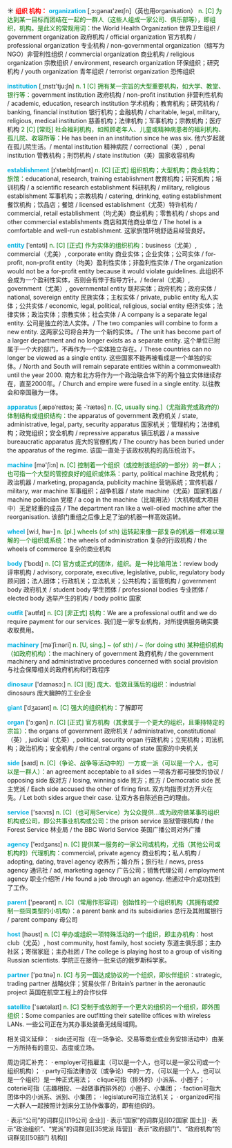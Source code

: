☀ <font color="red">**组织 机构：**</font>
<font color="sky blue">**organization**</font> [͵ɔ:ɡənaɪ'zeɪʃn]（英也用organisation）
<font color="rgb(227, 108, 9)">n. [C] 为达到某一目标而团结在一起的一群人（这些人组成一家公司、俱乐部等），即组织，机构。是此义的常规用词：</font>the World Health Organization 世界卫生组织 / government organization 政府机构 / official organization 官方机构 / professional organization 专业机构 / non-governmental organization（缩写为NGO）非营利性组织 / commercial organization 商业机构 / religious organization 宗教组织 / environment, research organization 环保组织；研究机构 / youth organization 青年组织 / terrorist organization 恐怖组织

<font color="sky blue">**institution**</font> [͵ɪnstɪ'tju:ʃn] 
<font color="rgb(227, 108, 9)">n. 1 [C] 拥有某一宗旨的大型重要机构，如大学、教堂、银行等：</font>government institution 政府机构 / non-profit institution 非营利性机构 / academic, education, research institution 学术机构；教育机构；研究机构 / banking, financial institution 银行机构；金融机构 / charitable, legal, military, religious, medical institution 慈善机构；法律机构；军事机构；宗教机构；医疗机构 <font color="rgb(227, 108, 9)">2 [C] [常贬] 社会福利机构，如照顾老年人、儿童或精神病患者的福利机构、孤儿院、收容所等：</font>He has been in an institution since he was six. 他六岁起就在孤儿院生活。/ mental institution 精神病院 / correctional（美）, penal institution 管教机构；刑罚机构 / state institution（美）国家收容机构
           
<font color="sky blue">**establishment**</font> [ɪˈstæblɪʃmənt]
<font color="rgb(227, 108, 9)">n. [C] [正式] 组织机构；大型机构；商业机构；旅馆：</font>educational, research, training establishment 教育机构；研究机构；培训机构 / a scientific research establishment 科研机构 / military, religious establishment 军事机构；宗教机构 / catering, drinking, eating establishment 餐饮机构；饮品店；餐馆 / licensed establishment（尤英）特许机构 / commercial, retail establishment（均尤美）商业机构；零售机构 / shops and other commercial establishments 商店和其他商业单位 / The hotel is a comfortable and well-run establishment. 这家旅馆环境舒适且经营良好。
                      
<font color="sky blue">**entity**</font> [ˈentəti]
<font color="rgb(227, 108, 9)">n. [C] [正式] 作为实体的组织机构：</font>business（尤美）, commercial（尤美）, corporate entity 商业实体；企业实体；公司实体 / for-profit, non-profit entity（均美）盈利性实体；非盈利性实体 / The organization would not be a for-profit entity because it would violate guidelines. 此组织不会成为一个盈利性实体，否则会有悖于指导方针。/ federal（尤美）, government（尤美）, governmental entity 联邦实体；政府机构；政府实体 / national, sovereign entity 民族实体；主权实体 / private, public entity 私人实体；公共实体 / economic, legal, political, religious, social entity 经济实体；法律实体；政治实体；宗教实体；社会实体 / A company is a separate legal entity. 公司是独立的法人实体。/ The two companies will combine to form a new entity. 这两家公司将合并为一个新的实体。/ The unit has become part of a larger department and no longer exists as a separate entity. 这个单位已附属于一个大的部门，不再作为一个实体独立存在。/ These countries can no longer be viewed as a single entity. 这些国家不能再被看成是一个单独的实体。/ North and South will remain separate entities within a commonwealth until the year 2000. 南方和北方将作为一个政治联合体下的两个独立实体继续存在，直至2000年。/ Church and empire were fused in a single entity. 以往教会和帝国融为一体。

<font color="sky blue">**apparatus**</font> [ˌæpəˈreɪtəs; 美 -ˈrætəs]
<font color="rgb(227, 108, 9)">n. [C, usually sing.]（尤指政党或政府的）体制结构或组织结构：</font>the apparatus of government 政府机关 / state, administrative, legal, party, security apparatus 国家机关；管理机构；法律机构；政党组织；安全机构 / repressive apparatus 镇压机器 / a massive bureaucratic apparatus 庞大的官僚机构 / The country has been buried under the apparatus of the regime. 该国一直处于该政权机构的高压统治下。

<font color="sky blue">**machine**</font> [mə'ʃi:n] 
<font color="rgb(227, 108, 9)">n. [C] 控制着一个组织（或控制该组织的一部分）的一群人；也可指一个大型的管控良好的组织或体系：</font>party, political machine 政党机构；政治机器 / marketing, propaganda, publicity machine 营销系统；宣传机器 / military, war machine 军事组织；战争机器 / state machine（尤英）国家机器 / machine politician 党棍 / a cog in the machine（比喻用法）（大机构或大项目中）无足轻重的成员 / The department ran like a well-oiled machine after the reorganisation. 该部门重组之后像上足了油的机器一样高效运转。

<font color="sky blue">**wheel**</font> [wi:l, hw-] 
<font color="rgb(227, 108, 9)">n. [pl.] wheels (of sth) 运转起来像一部复杂的机器一样难以理解的一个组织或系统：</font>the wheels of administration 复杂的行政机构 / the wheels of commerce 复杂的商业机构

<font color="sky blue">**body**</font> ['bɒdɪ] 
<font color="rgb(227, 108, 9)">n. [C] 官方或正式的团体，组织。是一种比喻用法：</font>review body 评审机构 / advisory, corporate, executive, legislative, public, regulatory body 顾问团；法人团体；行政机关；立法机关；公共机构；监管机构 / government body 政府机关 / student body 学生团体 / professional bodies 专业团体 / elected body 选举产生的机构 / body politic 国家
       
<font color="sky blue">**outfit**</font> [ˈaʊtfɪt]
<font color="rgb(227, 108, 9)">n. [C] [非正式] 机构：</font>We are a professional outfit and we do require payment for our services. 我们是一家专业机构，对所提供服务确实要收取费用。

<font color="sky blue">**machinery**</font> [məˈʃi:nəri]
<font color="rgb(227, 108, 9)">n. [U, sing.] ~ (of sth) / ~ (for doing sth) 某种组织机构（如政府机构）：</font>the machinery of government 政府机构 / the government machinery and administrative procedures concerned with social provision 与社会保障相关的政府机构和行政程序

<font color="sky blue">**dinosaur**</font> ['daɪnəsɔ:] 
<font color="rgb(227, 108, 9)">n. [C] [贬] 庞大、低效且落后的组织：</font>industrial dinosaurs 庞大臃肿的工业企业
           
<font color="sky blue">**giant**</font> [ˈdʒaɪənt]
<font color="rgb(227, 108, 9)">n. [C] 强大的组织机构：</font>了解即可
 
<font color="sky blue">**organ**</font> ['ɔ:ɡən] 
<font color="rgb(227, 108, 9)">n. [C] [正式] 官方机构（其隶属于一个更大的组织，且秉持特定的宗旨）：</font>the organs of government 政府机关 / administrative, constitutional（英）, judicial（尤英）, political, security organ 行政机构；立宪机构；司法机构；政治机构；安全机构 / the central organs of state 国家的中央机关

<font color="sky blue">**side**</font> [saɪd] 
<font color="rgb(227, 108, 9)">n. [C]（争论、战争等活动中的）一方或一派（可以是一个人，也可以是一群人）：</font>an agreement acceptable to all sides 一项各方都可接受的协议 / opposing side 敌对方 / losing, winning side 败方；胜方 / Democratic side 民主党派 / Each side accused the other of firing first. 双方均指责对方开火在先。/ Let both sides argue their case. 让双方各自陈述自己的理由。

<font color="sky blue">**service**</font> ['sə:vɪs] 
<font color="rgb(227, 108, 9)">n. [C]（也可用Service）为公众提供…或为政府做某事的组织机构或公司，即公共事业机构或公司：</font>the prison service 监狱管理机构 / the Forest Service 林业局 / the BBC World Service 英国广播公司对外广播

<font color="sky blue">**agency**</font> ['eɪdӡənsɪ] 
<font color="rgb(227, 108, 9)">n. [C] 提供某一服务的一家公司或机构，尤指（其他公司或机构的）代理机构：</font>commercial, private agency 商业机构；私人机构 / adopting, dating, travel agency 收养所；婚介所；旅行社 / news, press agency 通讯社 / ad, marketing agency 广告公司；销售代理公司 / employment agency 职业介绍所 / He found a job through an agency. 他通过中介成功找到了工作。

<font color="sky blue">**parent**</font> ['peərənt] 
<font color="rgb(227, 108, 9)">n. [C]（常用作形容词）创始性的一个组织机构（其拥有或控制一些同类型的小机构）：</font>a parent bank and its subsidiaries 总行及其附属银行 / parent company 母公司

<font color="sky blue">**host**</font> [həʊst] 
<font color="rgb(227, 108, 9)">n. [C] 举办或组织一项特殊活动的一个组织，即主办机构：</font>host club（尤英）, host community, host family, host society 东道主俱乐部；主办社区；寄宿家庭；主办社团 / The college is playing host to a group of visiting Russian scientists. 学院正在接待一批来访的俄罗斯科学家。

<font color="sky blue">**partner**</font> ['pɑːtnə] 
<font color="rgb(227, 108, 9)">n. [C] 与另一国达成协议的一个组织，即伙伴组织：</font>strategic, trading partner 战略伙伴；贸易伙伴 / Britain’s partner in the aeronautic project 英国在航空工程上的合作伙伴

<font color="sky blue">**satellite**</font> ['sætəlaɪt] 
<font color="rgb(227, 108, 9)">n. [C] 受制于或依附于一个更大的组织的一个组织，即外围组织：</font>Some companies are outfitting their satellite offices with wireless LANs. 一些公司正在为其办事处装备无线局域网。

相关词义延伸：
· side还可指（在一场争论、交易等商业或业务安排活动中）由某一方所持有的意见、态度或立场。

周边词汇补充：
· employer可指雇主（可以是一个人，也可以是一家公司或一个组织机构）；
· party可指法律协议（或争论）中的一方，（可以是一个人，也可以是一个组织）是一种正式用法；
· clique可指（排外的）小派系、小圈子；
· coterie可指（志趣相投、一起做事而排外的）小圈子、小集团；
· faction可指大团体中的小派系、派别、小集团；
· legislature可指立法机关；
· organized可指一大群人一起按照计划来分工协作做事的，即有组织的。

· 表示“公司”的词群见[[19公司 企业]]
· 表示“国家”的词群见[[02国家 国土]]
· 表示“政治组织”、“党派”的词群见[[35党派 阵营]]
· 表示“政府部门”、“政府机构”的词群见[[50部门 机构]]
